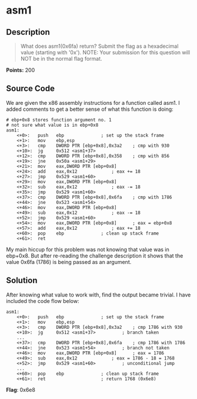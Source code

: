 # asm1

## Description
> What does asm1(0x6fa) return? Submit the flag as a hexadecimal value (starting
> with '0x'). NOTE: Your submission for this question will NOT be in the normal
> flag format.

**Points:** 200

## Source Code

We are given the x86 assembly instructions for a function called asm1. I
added comments to get a better sense of what this function is doing:

```assembly
# ebp+0x8 stores function argument no. 1
# not sure what value is in ebp+0x8
asm1:
	<+0>:	push   ebp				; set up the stack frame
	<+1>:	mov    ebp,esp
	<+3>:	cmp    DWORD PTR [ebp+0x8],0x3a2	; cmp with 930
	<+10>:	jg     0x512 <asm1+37>
	<+12>:	cmp    DWORD PTR [ebp+0x8],0x358	; cmp with 856
	<+19>:	jne    0x50a <asm1+29>
	<+21>:	mov    eax,DWORD PTR [ebp+0x8]
	<+24>:	add    eax,0x12				; eax += 18
	<+27>:	jmp    0x529 <asm1+60>
	<+29>:	mov    eax,DWORD PTR [ebp+0x8]
	<+32>:	sub    eax,0x12				; eax -= 18
	<+35>:	jmp    0x529 <asm1+60>
	<+37>:	cmp    DWORD PTR [ebp+0x8],0x6fa	; cmp with 1786
	<+44>:	jne    0x523 <asm1+54>
	<+46>:	mov    eax,DWORD PTR [ebp+0x8]
	<+49>:	sub    eax,0x12				; eax -= 18
	<+52>:	jmp    0x529 <asm1+60>
	<+54>:	mov    eax,DWORD PTR [ebp+0x8]		; eax = ebp+0x8
	<+57>:	add    eax,0x12				; eax += 18
	<+60>:	pop    ebp				; clean up stack frame
	<+61>:	ret
```

My main hiccup for this problem was not knowing that value was in ebp+0x8. But
after re-reading the challenge description it shows that the value 0x6fa (1786)
is being passed as an argument.

## Solution
After knowing what value to work with, find the output became trivial. I have
included the code flow below:

```assembly
asm1:
	<+0>:	push   ebp				; set up the stack frame
	<+1>:	mov    ebp,esp
	<+3>:	cmp    DWORD PTR [ebp+0x8],0x3a2	; cmp 1786 with 930
	<+10>:	jg     0x512 <asm1+37>			; branch taken
	...
	<+37>:	cmp    DWORD PTR [ebp+0x8],0x6fa	; cmp 1786 with 1786
	<+44>:	jne    0x523 <asm1+54>			; branch not taken
	<+46>:	mov    eax,DWORD PTR [ebp+0x8]		; eax = 1786
	<+49>:	sub    eax,0x12				; eax = 1786 - 18 = 1768
	<+52>:	jmp    0x529 <asm1+60>			; unconditional jump
	...
	<+60>:	pop    ebp				; clean up stack frame
	<+61>:	ret   					; return 1768 (0x6e8)
```

**Flag**: 0x6e8
